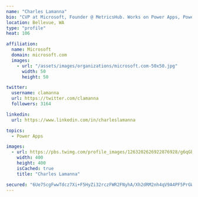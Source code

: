 ```yaml
---
name: "Charles Lamanna"
bio: "CVP at Microsoft, Founder @ MetricsHub. Works on Power Apps, Power Automate, Power Virtual Agent, Common Data Service and Dynamics 365."
location: Bellevue, WA
type: "profile"
heat: 106

affiliation:
  name: Microsoft
  domain: microsoft.com
  images:
    - url: "/assets/images/organizations/microsoft.com-50x50.jpg"
      width: 50
      height: 50

twitter:
  username: clamanna
  url: https://twitter.com/clamanna
  followers: 3164

linkedin:
  url: https://www.linkedin.com/in/charleslamanna

topics:
  - Power Apps

images:
  - url: https://pbs.twimg.com/profile_images/1263202626922876928/g6qGbHZ-_400x400.jpg
    width: 400
    height: 400
    isCached: true
    title: "Charles Lamanna"

secured: "6Ue7ScgFwwTdcz7Xi+F5HyZi32rczFWR2FNyhA/Xh2dRM2nh4qV9A4PF5PrGW2rMQShz6Gx07NzIbSW0fHA8qb9ujQ1JHr1Ea0Eu3YpeBgpnDx4ADre5Gzzlc6K+kVR3y5nGb+YClx1ULHQnO/7vXmtBVeM8S0Vcn6MmrgZEEqygL5NEhzlRdVtwbai36zH8L3Gc4qbV+ZY6QnFD4d9tWfT7jWaGPIpBi6xTMpJtXt+1UNAvqvk5zWj5hpU8Q+ktYsTfifgTww4bgL2O7NaJ52qniBQQjG6UusUuHm44g5mB38bAK3a/YwmekJLLJGWw5SPfR7v6LDqHAY75n2vLdtKQJSOmWsdsJTGv0/oHECqbpzQBcJvWXoyvQgnEJ6enpG08jlGcMR11AHX4HGs/oKb//wmCA6HIG5Q/C5K4+II=;GN5eIYEdFP5P89B9ZZsTGg=="
---
```


